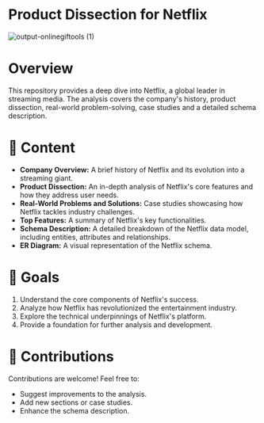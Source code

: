 # Product Dissection for Netflix

![output-onlinegiftools (1)](https://github.com/user-attachments/assets/995ff9d0-54ea-4933-8e3f-280bba949936)


# Overview
This repository provides a deep dive into Netflix, a global leader in streaming media. The analysis covers the company's history, product dissection, real-world problem-solving, case studies and a detailed schema description.

# 📝 Content
- **Company Overview:** A brief history of Netflix and its evolution into a streaming giant.
- **Product Dissection:** An in-depth analysis of Netflix's core features and how they address user needs.
- **Real-World Problems and Solutions:** Case studies showcasing how Netflix tackles industry challenges.
- **Top Features:** A summary of Netflix's key functionalities.
- **Schema Description:** A detailed breakdown of the Netflix data model, including entities, attributes and relationships.
- **ER Diagram:** A visual representation of the Netflix schema.

# 🎯 Goals
1. Understand the core components of Netflix's success.
2. Analyze how Netflix has revolutionized the entertainment industry.
3. Explore the technical underpinnings of Netflix's platform.
4. Provide a foundation for further analysis and development.

# 🤝 Contributions
Contributions are welcome! Feel free to:

- Suggest improvements to the analysis.
- Add new sections or case studies.
- Enhance the schema description.





